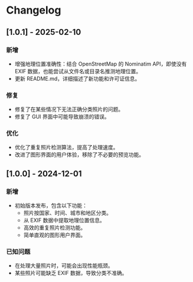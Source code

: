 # Changelog

## [1.0.1] - 2025-02-10

### 新增

- 增强地理位置准确性：结合 OpenStreetMap 的 Nominatim API，即使没有 EXIF 数据，也能尝试从文件名或目录名推测地理位置。
- 更新 README.md，详细描述了新功能和许可证信息。

### 修复

- 修复了在某些情况下无法正确分类照片的问题。
- 修复了 GUI 界面中可能导致崩溃的错误。

### 优化

- 优化了重复照片检测算法，提高了处理速度。
- 改进了图形界面的用户体验，移除了不必要的预览功能。

## [1.0.0] - 2024-12-01

### 新增

- 初始版本发布，包含以下功能：
  - 照片按国家、时间、城市和地区分类。
  - 从 EXIF 数据中提取地理位置信息。
  - 高效的重复照片检测功能。
  - 简单直观的图形用户界面。

### 已知问题

- 在处理大量照片时，可能会出现性能瓶颈。
- 某些照片可能缺乏 EXIF 数据，导致分类不准确。
